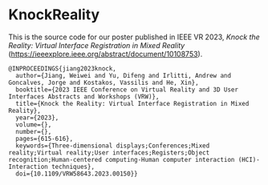 # KnockReality
This is the source code for our poster published in IEEE VR 2023, _Knock the Reality: Virtual Interface Registration in Mixed Reality_ (https://ieeexplore.ieee.org/abstract/document/10108753). 

```
@INPROCEEDINGS{jiang2023knock,
  author={Jiang, Weiwei and Yu, Difeng and Irlitti, Andrew and Goncalves, Jorge and Kostakos, Vassilis and He, Xin},
  booktitle={2023 IEEE Conference on Virtual Reality and 3D User Interfaces Abstracts and Workshops (VRW)}, 
  title={Knock the Reality: Virtual Interface Registration in Mixed Reality}, 
  year={2023},
  volume={},
  number={},
  pages={615-616},
  keywords={Three-dimensional displays;Conferences;Mixed reality;Virtual reality;User interfaces;Registers;Object recognition;Human-centered computing-Human computer interaction (HCI)-Interaction techniques},
  doi={10.1109/VRW58643.2023.00150}}
```
